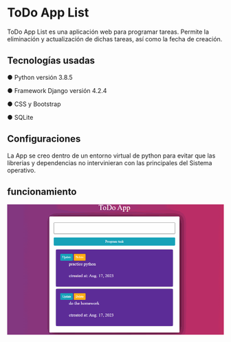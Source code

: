 # ToDo App List

ToDo App List es una aplicación web para programar tareas. Permite la eliminación y actualización de dichas tareas, así como la fecha de creación.


## Tecnologías usadas

 ● Python versión 3.8.5


 ● Framework Django versión 4.2.4


 ● CSS y Bootstrap


 ● SQLite


 ## Configuraciones

 La App se creo dentro de un entorno virtual de python para evitar que las librerias y dependencias  no intervinieran con las principales del Sistema operativo.


## funcionamiento

![ToDo App](AnimationTwo.gif)
